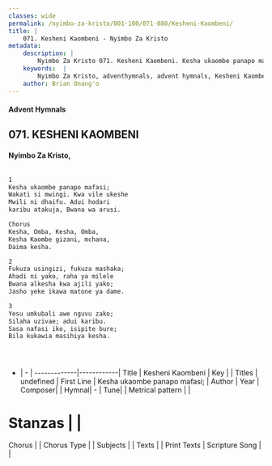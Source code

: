 ```yaml
---
classes: wide
permalink: /nyimbo-za-kristo/001-100/071-080/Kesheni-Kaombeni/
title: |
    071. Kesheni Kaombeni - Nyimbo Za Kristo
metadata:
    description: |
        Nyimbo Za Kristo 071. Kesheni Kaombeni. Kesha ukaombe panapo mafasi;  Wakati si mwingi. Kwa vile ukeshe  Mwili ni dhaifu. Adui hodari  karibu atakuja, Bwana wa arusi.   Chorus Kesha, Omba, Kesha, Omba, Kesha Kaombe gizani, mchana, Daima kesha.   
    keywords:  |
        Nyimbo Za Kristo, adventhymnals, advent hymnals, Kesheni Kaombeni, Kesha ukaombe panapo mafasi; . 
    author: Brian Onang'o
---
```


#### Advent Hymnals
## 071. KESHENI KAOMBENI
####  Nyimbo Za Kristo,

```txt

1
Kesha ukaombe panapo mafasi; 
Wakati si mwingi. Kwa vile ukeshe 
Mwili ni dhaifu. Adui hodari 
karibu atakuja, Bwana wa arusi. 

Chorus
Kesha, Omba, Kesha, Omba,
Kesha Kaombe gizani, mchana,
Daima kesha. 

2
Fukuza usingizi, fukuza mashaka; 
Ahadi ni yako, raha ya milele 
Bwana alkesha kwa ajili yako;
Jasho yeke ikawa matone ya dame. 

3
Yesu umkubali awe nguvu zako; 
Silaha uzivae; adui karibu. 
Sasa nafasi iko, isipite bure; 
Bila kukawia masihiya kesha.





```

- |   -  |
-------------|------------|
Title | Kesheni Kaombeni |
Key |  |
Titles | undefined |
First Line | Kesha ukaombe panapo mafasi;  |
Author | 
Year | 
Composer| |
Hymnal|  - |
Tune|  |
Metrical pattern | |
# Stanzas |  |
Chorus |  |
Chorus Type |  |
Subjects | |
Texts |  |
Print Texts | 
Scripture Song |  |
    
